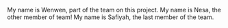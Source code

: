 My name is Wenwen, part of the team on this project.
My name is Nesa, the other member of team!
My name is Safiyah, the last member of the team.
